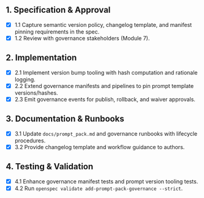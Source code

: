 ## 1. Specification & Approval

- [x] 1.1 Capture semantic version policy, changelog template, and manifest pinning requirements in the spec.
- [x] 1.2 Review with governance stakeholders (Module 7).

## 2. Implementation

- [x] 2.1 Implement version bump tooling with hash computation and rationale logging.
- [x] 2.2 Extend governance manifests and pipelines to pin prompt template versions/hashes.
- [x] 2.3 Emit governance events for publish, rollback, and waiver approvals.

## 3. Documentation & Runbooks

- [x] 3.1 Update `docs/prompt_pack.md` and governance runbooks with lifecycle procedures.
- [x] 3.2 Provide changelog template and workflow guidance to authors.

## 4. Testing & Validation

- [x] 4.1 Enhance governance manifest tests and prompt version tooling tests.
- [x] 4.2 Run `openspec validate add-prompt-pack-governance --strict`.
